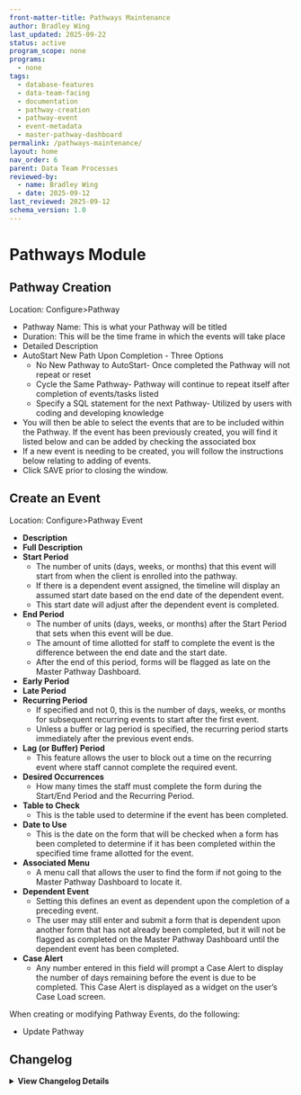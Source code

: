 ```yaml
---
front-matter-title: Pathways Maintenance
author: Bradley Wing
last_updated: 2025-09-22
status: active
program_scope: none
programs:
  - none
tags:
  - database-features
  - data-team-facing
  - documentation
  - pathway-creation
  - pathway-event
  - event-metadata
  - master-pathway-dashboard
permalink: /pathways-maintenance/
layout: home
nav_order: 6
parent: Data Team Processes
reviewed-by:
  - name: Bradley Wing
  - date: 2025-09-12
last_reviewed: 2025-09-12
schema_version: 1.0
---
```


# Pathways Module

## Pathway Creation

Location: Configure>Pathway

- Pathway Name: This is what your Pathway will be titled  
- Duration: This will be the time frame in which the events will take place
- Detailed Description
- AutoStart New Path Upon Completion - Three Options
  - No New Pathway to AutoStart- Once completed the Pathway will not repeat or reset
  - Cycle the Same Pathway- Pathway will continue to repeat itself after completion of events/tasks listed
  - Specify a SQL statement for the next Pathway- Utilized by users with coding and developing knowledge
- You will then be able to select the events that are to be included within the Pathway. If the event has been previously created, you will find it listed below and can be added by checking the associated box
- If a new event is needing to be created, you will follow the instructions below relating to adding of events.  
- Click SAVE prior to closing the window.  

## Create an Event

Location: Configure>Pathway Event

- **Description**
- **Full Description**
- **Start Period**
  - The number of units (days, weeks, or months) that this event will start from when the client is enrolled into the pathway.
  - If there is a dependent event assigned, the timeline will display an assumed start date based on the end date of the dependent event.
  - This start date will adjust after the dependent event is completed.
- **End Period**
  - The number of units (days, weeks, or months) after the Start Period that sets when this event will be due.
  - The amount of time allotted for staff to complete the event is the difference between the end date and the start date.
  - After the end of this period, forms will be flagged as late on the Master Pathway Dashboard.
- **Early Period**
- **Late Period**
- **Recurring Period**
  - If specified and not 0, this is the number of days, weeks, or months for subsequent recurring events to start after the first event.
  - Unless a buffer or lag period is specified, the recurring period starts immediately after the previous event ends.
- **Lag (or Buffer) Period**
  - This feature allows the user to block out a time on the recurring event where staff cannot complete the required event.
- **Desired Occurrences**
  - How many times the staff must complete the form during the Start/End Period and the Recurring Period.
- **Table to Check**
  - This is the table used to determine if the event has been completed.
- **Date to Use**
  - This is the date on the form that will be checked when a form has been completed to determine if it has been completed within the specified time frame allotted for the event.
- **Associated Menu**
  - A menu call that allows the user to find the form if not going to the Master Pathway Dashboard to locate it.
- **Dependent Event**
  - Setting this defines an event as dependent upon the completion of a preceding event.
  - The user may still enter and submit a form that is dependent upon another form that has not already been completed, but it will not be flagged as completed on the Master Pathway Dashboard until the dependent event has been completed.
- **Case Alert**
  - Any number entered in this field will prompt a Case Alert to display the number of days remaining before the event is due to be completed. This Case Alert is displayed as a widget on the user’s Case Load screen.

When creating or modifying Pathway Events, do the following:

- Update Pathway  

## Changelog

<details markdown="1">
  <summary><strong>View Changelog Details</strong></summary>

### 2025

- **2025-10-04**: Adds collapsible `<details markdown="1"></details>` section to the changelog. Adds year subsection to better organize long changelog lists.
- **2025-09-22**: Adds `nav_order:` and `parent:` fields to frontmatter. Adds `documentation` tag to frontmatter. Adds `database-features` and `data-team-facing` tags to frontmatter.
- **2025-09-19**: Adds `layout:` field to frontmatter.
- **2025-09-16**: Updates frontmatter to bring closer into alignment with `schema_version` 1.0.
- **2025-08-15**: Adds initial commit to repo.
- **2025-08-04**: Adds Markdown file.

</details>
